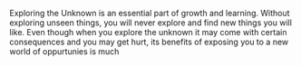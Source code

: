 Exploring the Unknown is an essential part of growth and learning. Without exploring unseen things, you will never explore and find new things you will like. Even though when you explore the unknown it may come with certain consequences and you may get hurt, its benefits of exposing you to a new world of oppurtunies is much 